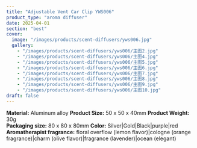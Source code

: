```yaml
---
title: "Adjustable Vent Car Clip YWS006"
product_type: "aroma diffuser"
date: 2025-04-01
section: "best"
cover:
  image: "/images/products/scent-diffusers/yws006.jpg"
  gallery:
    - "/images/products/scent-diffusers/yws006/主图2.jpg"
    - "/images/products/scent-diffusers/yws006/主图4.jpg"
    - "/images/products/scent-diffusers/yws006/主图5.jpg"
    - "/images/products/scent-diffusers/yws006/主图6.jpg"
    - "/images/products/scent-diffusers/yws006/主图7.jpg"
    - "/images/products/scent-diffusers/yws006/主图8.jpg"
    - "/images/products/scent-diffusers/yws006/主图9.jpg"
    - "/images/products/scent-diffusers/yws006/主图10.jpg"
draft: false
---
```

**Material:** Aluminum alloy
**Product Size:** 50 x 50 x 40mm
**Product Weight:** 30g  
**Packaging size:** 80 x 80 x 80mm
**Color:** Silver|Gold|Black|purple|red
**Aromatherapist fragrance:** floral overflow (lemon flavor)|cologne (orange fragrance)|charm (olive flavor)|fragrance (lavender)|ocean (elegant)
